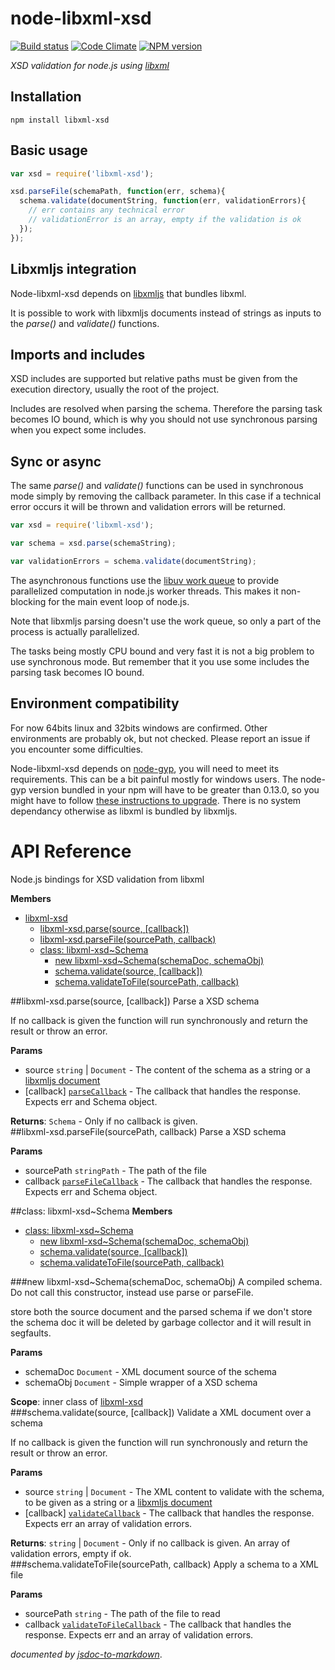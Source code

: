 node-libxml-xsd
===============

[![Build status](https://travis-ci.org/albanm/node-libxml-xsd.svg)](https://travis-ci.org/albanm/node-libxml-xsd)
[![Code Climate](https://codeclimate.com/github/albanm/node-libxml-xsd/badges/gpa.svg)](https://codeclimate.com/github/albanm/node-libxml-xsd)
[![NPM version](https://badge.fury.io/js/libxml-xsd.svg)](http://badge.fury.io/js/libxml-xsd)

*XSD validation for node.js using [libxml](http://xmlsoft.org/)*

Installation
------------

	npm install libxml-xsd

Basic usage
-----------

```js
var xsd = require('libxml-xsd');

xsd.parseFile(schemaPath, function(err, schema){
  schema.validate(documentString, function(err, validationErrors){
    // err contains any technical error
    // validationError is an array, empty if the validation is ok
  });  
});
```

Libxmljs integration
--------------------

Node-libxml-xsd depends on [libxmljs](https://github.com/polotek/libxmljs/issues/226) that bundles libxml.

It is possible to work with libxmljs documents instead of strings as inputs to the *parse()* and *validate()* functions.

Imports and includes
--------------------

XSD includes are supported but relative paths must be given from the execution directory, usually the root of the project.

Includes are resolved when parsing the schema. Therefore the parsing task becomes IO bound, which is why you should not use synchronous parsing when you expect some includes.

Sync or async
-------------

The same *parse()* and *validate()* functions can be used in synchronous mode simply by removing the callback parameter.
In this case if a technical error occurs it will be thrown and validation errors will be returned.

```js
var xsd = require('libxml-xsd');

var schema = xsd.parse(schemaString);

var validationErrors = schema.validate(documentString);

```

The asynchronous functions use the [libuv work queue](http://nikhilm.github.io/uvbook/threads.html#libuv-work-queue)
to provide parallelized computation in node.js worker threads. This makes it non-blocking for the main event loop of node.js.

Note that libxmljs parsing doesn't use the work queue, so only a part of the process is actually parallelized.

The tasks being mostly CPU bound and very fast it is not a big problem to use synchronous mode.
But remember that it you use some includes the parsing task becomes IO bound.

Environment compatibility
-------------------------

For now 64bits linux and 32bits windows are confirmed. Other environments are probably ok, but not checked. Please report an issue if you encounter some difficulties.

Node-libxml-xsd depends on [node-gyp](https://github.com/TooTallNate/node-gyp), you will need to meet its requirements. This can be a bit painful mostly for windows users. The node-gyp version bundled in your npm will have to be greater than 0.13.0, so you might have to follow [these instructions to upgrade](https://github.com/TooTallNate/node-gyp/wiki/Updating-npm's-bundled-node-gyp). There is no system dependancy otherwise as libxml is bundled by libxmljs.

API Reference
=============
Node.js bindings for XSD validation from libxml

**Members**

* [libxml-xsd](#module_libxml-xsd)
  * [libxml-xsd.parse(source, [callback])](#module_libxml-xsd.parse)
  * [libxml-xsd.parseFile(sourcePath, callback)](#module_libxml-xsd.parseFile)
  * [class: libxml-xsd~Schema](#module_libxml-xsd..Schema)
    * [new libxml-xsd~Schema(schemaDoc, schemaObj)](#new_module_libxml-xsd..Schema)
    * [schema.validate(source, [callback])](#module_libxml-xsd..Schema#validate)
    * [schema.validateToFile(sourcePath, callback)](#module_libxml-xsd..Schema#validateToFile)

<a name="module_libxml-xsd.parse"></a>
##libxml-xsd.parse(source, [callback])
Parse a XSD schema

If no callback is given the function will run synchronously and return the result or throw an error.

**Params**

- source `string` | `Document` - The content of the schema as a string or a [libxmljs document](https://github.com/polotek/libxmljs/wiki/Document)  
- \[callback\] <code>[parseCallback](#parseCallback)</code> - The callback that handles the response. Expects err and Schema object.  

**Returns**: `Schema` - Only if no callback is given.  
<a name="module_libxml-xsd.parseFile"></a>
##libxml-xsd.parseFile(sourcePath, callback)
Parse a XSD schema

**Params**

- sourcePath `stringPath` - The path of the file  
- callback <code>[parseFileCallback](#parseFileCallback)</code> - The callback that handles the response. Expects err and Schema object.  

<a name="module_libxml-xsd..Schema"></a>
##class: libxml-xsd~Schema
**Members**

* [class: libxml-xsd~Schema](#module_libxml-xsd..Schema)
  * [new libxml-xsd~Schema(schemaDoc, schemaObj)](#new_module_libxml-xsd..Schema)
  * [schema.validate(source, [callback])](#module_libxml-xsd..Schema#validate)
  * [schema.validateToFile(sourcePath, callback)](#module_libxml-xsd..Schema#validateToFile)

<a name="new_module_libxml-xsd..Schema"></a>
###new libxml-xsd~Schema(schemaDoc, schemaObj)
A compiled schema. Do not call this constructor, instead use parse or parseFile.

store both the source document and the parsed schema
if we don't store the schema doc it will be deleted by garbage collector and it will result in segfaults.

**Params**

- schemaDoc `Document` - XML document source of the schema  
- schemaObj `Document` - Simple wrapper of a XSD schema  

**Scope**: inner class of [libxml-xsd](#module_libxml-xsd)  
<a name="module_libxml-xsd..Schema#validate"></a>
###schema.validate(source, [callback])
Validate a XML document over a schema

If no callback is given the function will run synchronously and return the result or throw an error.

**Params**

- source `string` | `Document` - The XML content to validate with the schema, to be given as a string or a [libxmljs document](https://github.com/polotek/libxmljs/wiki/Document)  
- \[callback\] <code>[validateCallback](#Schema..validateCallback)</code> - The callback that handles the response. Expects err an array of validation errors.  

**Returns**: `string` | `Document` - Only if no callback is given. An array of validation errors, empty if ok.  
<a name="module_libxml-xsd..Schema#validateToFile"></a>
###schema.validateToFile(sourcePath, callback)
Apply a schema to a XML file

**Params**

- sourcePath `string` - The path of the file to read  
- callback <code>[validateToFileCallback](#Schema..validateToFileCallback)</code> - The callback that handles the response. Expects err and an array of validation errors.  

*documented by [jsdoc-to-markdown](https://github.com/75lb/jsdoc-to-markdown)*.